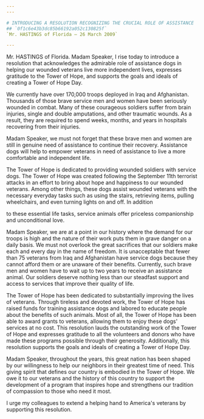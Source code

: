 ```yaml
---
---

# INTRODUCING A RESOLUTION RECOGNIZING THE CRUCIAL ROLE OF ASSISTANCE  DOGS IN HELPING WOUNDED VETERANS LIVE MORE INDEPENDENT LIVES, AND  SUPPORTING THE GOALS AND IDEALS OF CREATING A TOWER OF HOPE DAY
## `0f1c6e43b3dc85b66192a052c130825f`
`Mr. HASTINGS of Florida — 26 March 2009`

---
```



Mr. HASTINGS of Florida. Madam Speaker, I rise today to introduce a 
resolution that acknowledges the admirable role of assistance dogs in 
helping our wounded veterans live more independent lives, expresses 
gratitude to the Tower of Hope, and supports the goals and ideals of 
creating a Tower of Hope Day.

We currently have over 170,000 troops deployed in Iraq and 
Afghanistan. Thousands of those brave service men and women have been 
seriously wounded in combat. Many of these courageous soldiers suffer 
from brain injuries, single and double amputations, and other traumatic 
wounds. As a result, they are required to spend weeks, months, and 
years in hospitals recovering from their injuries.

Madam Speaker, we must not forget that these brave men and women are 
still in genuine need of assistance to continue their recovery. 
Assistance dogs will help to empower veterans in need of assistance to 
live a more comfortable and independent life.

The Tower of Hope is dedicated to providing wounded soldiers with 
service dogs. The Tower of Hope was created following the September 
11th terrorist attacks in an effort to bring about hope and happiness 
to our wounded veterans. Among other things, these dogs assist wounded 
veterans with the necessary everyday tasks such as using the stairs, 
retrieving items, pulling wheelchairs, and even turning lights on and 
off. In addition


to these essential life tasks, service animals offer priceless 
companionship and unconditional love.

Madam Speaker, we are at a point in our history where the demand for 
our troops is high and the nature of their work puts them in grave 
danger on a daily basis. We must not overlook the great sacrifices that 
our soldiers make each and every day in the name of freedom. It is 
unacceptable that fewer than 75 veterans from Iraq and Afghanistan have 
service dogs because they cannot afford them or are unaware of their 
benefits. Currently, such brave men and women have to wait up to two 
years to receive an assistance animal. Our soldiers deserve nothing 
less than our steadfast support and access to services that improve 
their quality of life.

The Tower of Hope has been dedicated to substantially improving the 
lives of veterans. Through tireless and devoted work, the Tower of Hope 
has raised funds for training assistance dogs and labored to educate 
people about the benefits of such animals. Most of all, the Tower of 
Hope has been able to award grants to veterans, allowing them to enjoy 
these dogs' services at no cost. This resolution lauds the outstanding 
work of the Tower of Hope and expresses gratitude to all the volunteers 
and donors who have made these programs possible through their 
generosity. Additionally, this resolution supports the goals and ideals 
of creating a Tower of Hope Day.

Madam Speaker, throughout the years, this great nation has been 
shaped by our willingness to help our neighbors in their greatest time 
of need. This giving spirit that defines our country is embodied in the 
Tower of Hope. We owe it to our veterans and the history of this 
country to support the development of a program that inspires hope and 
strengthens our tradition of compassion to those who need it most.

I urge my colleagues to extend a helping hand to America's veterans 
by supporting this resolution.
